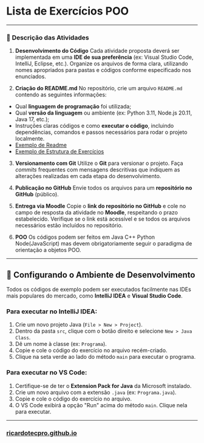 # Lista de Exercícios POO

---

### 📌 **Descrição das Atividades**

1. **Desenvolvimento do Código**
   Cada atividade proposta deverá ser implementada em uma **IDE de sua preferência** (ex: Visual Studio Code, IntelliJ, Eclipse, etc.). Organize os arquivos de forma clara, utilizando nomes apropriados para pastas e códigos conforme especificado nos enunciados.

2. **Criação do README.md**
   No repositório, crie um arquivo `README.md` contendo as seguintes informações:
* Qual **linguagem de programação** foi utilizada;
* Qual **versão da linguagem** ou ambiente (ex: Python 3.11, Node.js 20.11, Java 17, etc.);
* Instruções claras códigos e como **executar o código**, incluindo dependências, comandos e passos necessários para rodar o projeto localmente.
* [Exemplo de Readme](https://gist.github.com/ricardotecpro/7470466accecb9384f74b12603d0eb0f)
* [Exemplo de Estrutura de Exercícios](https://github.com/ricardotecpro/lista_de_exercicios_exemplo_estrutura)

3. **Versionamento com Git**
   Utilize o **Git** para versionar o projeto. Faça *commits* frequentes com mensagens descritivas que indiquem as alterações realizadas em cada etapa do desenvolvimento.

4. **Publicação no GitHub**
   Envie todos os arquivos para um **repositório no GitHub** (público).

5. **Entrega via Moodle**
   Copie o **link do repositório no GitHub** e cole no campo de resposta da atividade no **Moodle**, respeitando o prazo estabelecido. Verifique se o link está acessível e se todos os arquivos necessários estão incluídos no repositório.

6. **POO**
   Os códigos podem ser feitos em Java C++ Python Node(JavaScript) mas devem obrigatoriamente seguir o paradigma de orientação a objetos POO.

---

## 🚀 Configurando o Ambiente de Desenvolvimento

Todos os códigos de exemplo podem ser executados facilmente nas IDEs mais populares do mercado, como **IntelliJ IDEA** e **Visual Studio Code**.

### Para executar no IntelliJ IDEA:
1.  Crie um novo projeto Java (`File > New > Project`).
2.  Dentro da pasta `src`, clique com o botão direito e selecione `New > Java Class`.
3.  Dê um nome à classe (ex: `Programa`).
4.  Copie e cole o código do exercício no arquivo recém-criado.
5.  Clique na seta verde ao lado do método `main` para executar o programa.

### Para executar no VS Code:
1.  Certifique-se de ter o **Extension Pack for Java** da Microsoft instalado.
2.  Crie um novo arquivo com a extensão `.java` (ex: `Programa.java`).
3.  Copie e cole o código do exercício no arquivo.
4.  O VS Code exibirá a opção "Run" acima do método `main`. Clique nela para executar.


---

### [ricardotecpro.github.io](https://ricardotecpro.github.io/)
